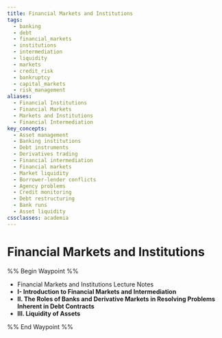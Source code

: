 ```yaml
---
title: Financial Markets and Institutions
tags:
  - banking
  - debt
  - financial_markets
  - institutions
  - intermediation
  - liquidity
  - markets
  - credit_risk
  - bankruptcy
  - capital_markets
  - risk_management
aliases:
  - Financial Institutions
  - Financial Markets
  - Markets and Institutions
  - Financial Intermediation
key_concepts:
  - Asset management
  - Banking institutions
  - Debt instruments
  - Derivatives trading
  - Financial intermediation
  - Financial markets
  - Market liquidity
  - Borrower-lender conflicts
  - Agency problems
  - Credit monitoring
  - Debt restructuring
  - Bank runs
  - Asset liquidity
cssclasses: academia
---
```


# Financial Markets and Institutions

%% Begin Waypoint %%
- Financial Markets and Institutions Lecture Notes
- **I- Introduction to Financial Markets and Intermediation**
- **II. The Roles of Banks and Derivative Markets in Resolving Problems Inherent in Debt Contracts**
- **III. Liquidity of Assets**

%% End Waypoint %%
